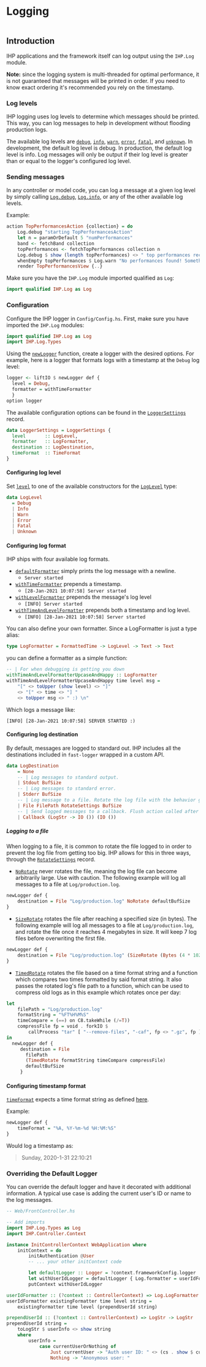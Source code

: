 # Logging

```toc

```

## Introduction

IHP applications and the framework itself can log output using the `IHP.Log` module.

**Note:** since the logging system is multi-threaded for optimal performance, it is not guaranteed that messages will be printed in order.
If you need to know exact ordering it's recommended you rely on the timestamp.

### Log levels
IHP logging uses log levels to determine which messages should be printed.
This way, you can log messages to help in development without flooding production logs.

The available log levels are [`debug`](https://ihp.digitallyinduced.com/api-docs/IHP-Log.html#v:debug), [`info`](https://ihp.digitallyinduced.com/api-docs/IHP-Log.html#v:info), [`warn`](https://ihp.digitallyinduced.com/api-docs/IHP-Log.html#v:warn), [`error`](https://ihp.digitallyinduced.com/api-docs/IHP-Log.html#v:error), [`fatal`](https://ihp.digitallyinduced.com/api-docs/IHP-Log.html#v:fatal), and [`unknown`](https://ihp.digitallyinduced.com/api-docs/IHP-Log.html#v:unknown).
In development, the default log level is debug. In production, the default log level is info.
Log messages will only be output if their log level is greater than or equal to the logger's configured log level.

### Sending messages

In any controller or model code, you can log a message at a given log level by simply calling
[`Log.debug`](https://ihp.digitallyinduced.com/api-docs/IHP-Log.html#v:debug), [`Log.info`](https://ihp.digitallyinduced.com/api-docs/IHP-Log.html#v:info), or any of the other available log levels.

Example:
```haskell
action TopPerformancesAction {collection} = do
    Log.debug "starting TopPerformancesAction"
    let n = paramOrDefault 5 "numPerformances"
    band <- fetchBand collection
    topPerformances <- fetchTopPerformances collection n
    Log.debug $ show (length topPerformances) <> " top performances received."
    whenEmpty topPerformances $ Log.warn "No performances found! Something might be wrong"
    render TopPerformancesView {..}
```

Make sure you have the `IHP.Log` module imported qualified as `Log`:

```haskell
import qualified IHP.Log as Log
```

### Configuration

Configure the IHP logger in `Config/Config.hs`. First, make sure you have imported the `IHP.Log` modules:

```haskell
import qualified IHP.Log as Log
import IHP.Log.Types
```

Using the [`newLogger`](https://ihp.digitallyinduced.com/api-docs/IHP-Log-Types.html#v:newLogger) function, create a logger with the desired options. For example, here is a logger that formats
logs with a timestamp at the `Debug` log level:

```haskell
logger <- liftIO $ newLogger def {
  level = Debug,
  formatter = withTimeFormatter
  }
option logger
```

The available configuration options can be found in the [`LoggerSettings`](https://ihp.digitallyinduced.com/api-docs/IHP-Log-Types.html#t:LoggerSettings) record.

```haskell
data LoggerSettings = LoggerSettings {
  level       :: LogLevel,
  formatter   :: LogFormatter,
  destination :: LogDestination,
  timeFormat  :: TimeFormat
}
```

#### Configuring log level

Set [`level`](https://ihp.digitallyinduced.com/api-docs/IHP-Log-Types.html#t:LoggerSettings) to one of the available constructors for the [`LogLevel`](https://ihp.digitallyinduced.com/api-docs/IHP-Log-Types.html#t:LogLevel) type:

```haskell
data LogLevel
  = Debug
  | Info
  | Warn
  | Error
  | Fatal
  | Unknown
```

#### Configuring log format

IHP ships with four available log formats.

- [`defaultFormatter`](https://ihp.digitallyinduced.com/api-docs/IHP-Log-Types.html#v:defaultFormatter) simply prints the log message with a newline.
  - `Server started`
- [`withTimeFormatter`](https://ihp.digitallyinduced.com/api-docs/IHP-Log-Types.html#v:withTimeFormatter) prepends a timestamp.
  - `[28-Jan-2021 10:07:58] Server started`
- [`withLevelFormatter`](https://ihp.digitallyinduced.com/api-docs/IHP-Log-Types.html#v:withLevelFormatter) prepends the message's log level
  - `[INFO] Server started`
- [`withTimeAndLevelFormatter`](https://ihp.digitallyinduced.com/api-docs/IHP-Log-Types.html#v:withTimeAndLevelFormatter) prepends both a timestamp and log level.
  - `[INFO] [28-Jan-2021 10:07:58] Server started`

You can also define your own formatter. Since a LogFormatter is just a type alias:

```haskell
type LogFormatter = FormattedTime -> LogLevel -> Text -> Text
```

you can define a formatter as a simple function:

```haskell
-- | For when debugging is getting you down
withTimeAndLevelFormatterUpcaseAndHappy :: LogFormatter
withTimeAndLevelFormatterUpcaseAndHappy time level msg =
    "[" <> toUpper (show level) <> "]"
    <> "[" <> time <> "] "
    <> toUpper msg <> " :) \n"
```

Which logs a message like:

    [INFO] [28-Jan-2021 10:07:58] SERVER STARTED :)

#### Configuring log destination

By default, messages are logged to standard out.
IHP includes all the destinations included in `fast-logger` wrapped in a custom API.

```haskell
data LogDestination
    = None
    -- | Log messages to standard output.
    | Stdout BufSize
    -- | Log messages to standard error.
    | Stderr BufSize
    -- | Log message to a file. Rotate the log file with the behavior given by 'RotateSettings'.
    | File FilePath RotateSettings BufSize
    -- | Send logged messages to a callback. Flush action called after every log.
    | Callback (LogStr -> IO ()) (IO ())
```

##### Logging to a file

When logging to a file, it is common to rotate the file logged to in order to prevent
the log file from getting too big. IHP allows for this in three ways, through the [`RotateSettings`](https://ihp.digitallyinduced.com/api-docs/IHP-Log-Types.html#t:RotateSettings) record.

- [`NoRotate`](https://ihp.digitallyinduced.com/api-docs/IHP-Log-Types.html#t:RotateSettings) never rotates the file, meaning the log file can become arbitrarily large.
  Use with caution. The following example will log all messages to a file at `Log/production.log`.

```haskell
newLogger def {
    destination = File "Log/production.log" NoRotate defaultBufSize
}
```

- [`SizeRotate`](https://ihp.digitallyinduced.com/api-docs/IHP-Log-Types.html#t:RotateSettings) rotates the file after reaching a specified size (in bytes).
  The following example will log all messages to a file at `Log/production.log`,
  and rotate the file once it reaches 4 megabytes in size. It will
  keep 7 log files before overwriting the first file.

```haskell
newLogger def {
    destination = File "Log/production.log" (SizeRotate (Bytes (4 * 1024 * 1024)) 7) defaultBufSize
}
```

- [`TimedRotate`](https://ihp.digitallyinduced.com/api-docs/IHP-Log-Types.html#t:RotateSettings) rotates the file based on a time format string and a function which compares two times formatted by said format string. It also passes the rotated log's file path to a function, which can be used to compress old logs as in this example which rotates once per day:

```haskell
let
    filePath = "Log/production.log"
    formatString = "%FT%H%M%S"
    timeCompare = (==) on C8.takeWhile (/=T))
    compressFile fp = void . forkIO $
        callProcess "tar" [ "--remove-files", "-caf", fp <> ".gz", fp ]
in
  newLogger def {
     destination = File
       filePath
       (TimedRotate formatString timeCompare compressFile)
       defaultBufSize
     }
```

#### Configuring timestamp format

[`timeFormat`](https://ihp.digitallyinduced.com/api-docs/IHP-Log-Types.html#t:TimeFormat) expects a time format string as defined [here](https://man7.org/linux/man-pages/man3/strptime.3.html).

Example:

```haskell
newLogger def {
    timeFormat = "%A, %Y-%m-%d %H:%M:%S"
}
```

Would log a timestamp as:

> Sunday, 2020-1-31 22:10:21

### Overriding the Default Logger

You can override the default logger and have it decorated with additional information. A typical use case is adding the current user's ID or name to the log messages.


```haskell
-- Web/FrontController.hs

-- Add imports
import IHP.Log.Types as Log
import IHP.Controller.Context

instance InitControllerContext WebApplication where
    initContext = do
        initAuthentication @User
        -- ... your other initContext code

        let defaultLogger :: Logger = ?context.frameworkConfig.logger
        let withUserIdLogger = defaultLogger { Log.formatter = userIdFormatter defaultLogger.formatter } :: Logger
        putContext withUserIdLogger

userIdFormatter :: (?context :: ControllerContext) => Log.LogFormatter -> Log.LogFormatter
userIdFormatter existingFormatter time level string =
    existingFormatter time level (prependUserId string)

prependUserId :: (?context :: ControllerContext) => LogStr -> LogStr
prependUserId string =
    toLogStr $ userInfo <> show string
    where
        userInfo =
            case currentUserOrNothing of
                Just currentUser -> "Auth user ID: " <> (cs . show $ currentUserId) <> " "
                Nothing -> "Anonymous user: "
```


